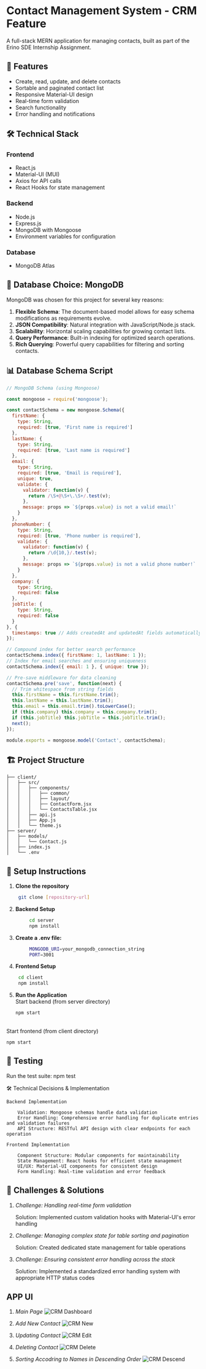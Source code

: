 # Contact Management System - CRM Feature

A full-stack MERN application for managing contacts, built as part of the Erino SDE Internship Assignment.

## 🚀 Features

- Create, read, update, and delete contacts
- Sortable and paginated contact list
- Responsive Material-UI design
- Real-time form validation
- Search functionality
- Error handling and notifications

## 🛠️ Technical Stack

### Frontend
- React.js
- Material-UI (MUI)
- Axios for API calls
- React Hooks for state management

### Backend
- Node.js
- Express.js
- MongoDB with Mongoose
- Environment variables for configuration

### Database
- MongoDB Atlas

## 💾 Database Choice: MongoDB

MongoDB was chosen for this project for several key reasons:

1. **Flexible Schema**: The document-based model allows for easy schema modifications as requirements evolve.
2. **JSON Compatibility**: Natural integration with JavaScript/Node.js stack.
3. **Scalability**: Horizontal scaling capabilities for growing contact lists.
4. **Query Performance**: Built-in indexing for optimized search operations.
5. **Rich Querying**: Powerful query capabilities for filtering and sorting contacts.

## 📊 Database Schema Script

```javascript
// MongoDB Schema (using Mongoose)

const mongoose = require('mongoose');

const contactSchema = new mongoose.Schema({
  firstName: {
    type: String,
    required: [true, 'First name is required']
  },
  lastName: {
    type: String,
    required: [true, 'Last name is required']
  },
  email: {
    type: String,
    required: [true, 'Email is required'],
    unique: true,
    validate: {
      validator: function(v) {
        return /\S+@\S+\.\S+/.test(v);
      },
      message: props => `${props.value} is not a valid email!`
    }
  },
  phoneNumber: {
    type: String,
    required: [true, 'Phone number is required'],
    validate: {
      validator: function(v) {
        return /\d{10,}/.test(v);
      },
      message: props => `${props.value} is not a valid phone number!`
    }
  },
  company: {
    type: String,
    required: false
  },
  jobTitle: {
    type: String,
    required: false
  }
}, {
  timestamps: true // Adds createdAt and updatedAt fields automatically
});

// Compound index for better search performance
contactSchema.index({ firstName: 1, lastName: 1 });
// Index for email searches and ensuring uniqueness
contactSchema.index({ email: 1 }, { unique: true });

// Pre-save middleware for data cleaning
contactSchema.pre('save', function(next) {
  // Trim whitespace from string fields
  this.firstName = this.firstName.trim();
  this.lastName = this.lastName.trim();
  this.email = this.email.trim().toLowerCase();
  if (this.company) this.company = this.company.trim();
  if (this.jobTitle) this.jobTitle = this.jobTitle.trim();
  next();
});

module.exports = mongoose.model('Contact', contactSchema);
```

## 🏗️ Project Structure

```tree
├── client/
│   ├── src/
│   │   ├── components/
│   │   │   ├── common/
│   │   │   ├── layout/
│   │   │   ├── ContactForm.jsx
│   │   │   └── ContactsTable.jsx
│   │   ├── api.js
│   │   ├── App.js
│   │   └── theme.js
├── server/
│   ├── models/
│   │   └── Contact.js
│   ├── index.js
│   └── .env
```
## 🚀 Setup Instructions

1. **Clone the repository**
   ```bash
    git clone [repository-url]
2. **Backend Setup**
   ```bash
        cd server
        npm install
3. **Create a .env file:**
   ```bash
        MONGODB_URI=your_mongodb_connection_string
        PORT=3001
4. **Frontend Setup**
   ```bash
    cd client
    npm install
5. **Run the Application** <br>
    Start backend (from server directory)
     ```bash
    npm start
  <br>
    Start frontend (from client directory)
    
    npm start

## 🧪 Testing

  Run the test suite:
    npm test

🛠️ Technical Decisions & Implementation

    Backend Implementation

        Validation: Mongoose schemas handle data validation
        Error Handling: Comprehensive error handling for duplicate entries and validation failures
        API Structure: RESTful API design with clear endpoints for each operation

    Frontend Implementation

        Component Structure: Modular components for maintainability
        State Management: React hooks for efficient state management
        UI/UX: Material-UI components for consistent design
        Form Handling: Real-time validation and error feedback


## 💭 Challenges & Solutions

1. *Challenge: Handling real-time form validation*


    Solution: Implemented custom validation hooks with Material-UI's error handling

2. *Challenge: Managing complex state for table sorting and pagination*


    Solution: Created dedicated state management for table operations

3. *Challenge: Ensuring consistent error handling across the stack*

   
    Solution: Implemented a standardized error handling system with appropriate HTTP status codes


## APP UI
1. *Main Page*
![CRM Dashboard](images/Main.png)

1. *Add New Contact*
![CRM New](images/New.png)

1. *Updating Contact*
![CRM Edit](images/Edit.png)

1. *Deleting Contact*
![CRM Delete](images/Delete.png)

1. *Sorting Accodring to Names in Descending Order*
![CRM Descend](images/Sorting.png)

